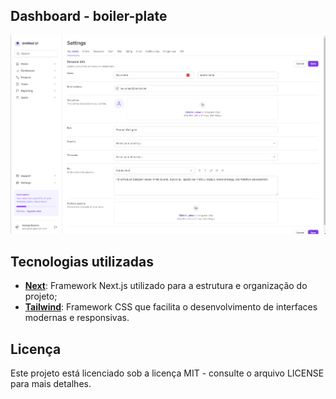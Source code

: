  ## Dashboard - boiler-plate <br>

   ![preview](./dashboard-1.png)
 

## Tecnologias utilizadas

 
- [**Next**](https://nextjs.org/): Framework Next.js utilizado para a estrutura e organização do projeto;
- [**Tailwind**](https://tailwindcss.com/): Framework CSS que facilita o desenvolvimento de interfaces modernas e responsivas.


## Licença

Este projeto está licenciado sob a licença MIT - consulte o arquivo LICENSE para mais detalhes.